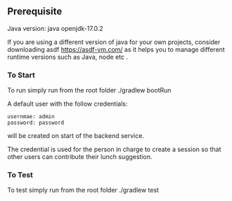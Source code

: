 ## Prerequisite
Java version: java openjdk-17.0.2

If you are using a different version of java for your own projects, consider downloading asdf https://asdf-vm.com/ as it helps you to manage different runtime versions such as Java, node etc .

### To Start
To run simply run from the root folder ./gradlew bootRun

A default user with the follow credentials:

`usernmae: admin`   <br>
`password: password`

will be created on start of the backend service. 

The credential is used for the person in charge to create a session so that other users can contribute their lunch suggestion.

### To Test
To test simply run from the root folder ./gradlew test
